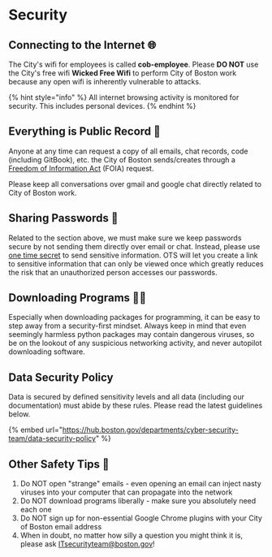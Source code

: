 # Security

## Connecting to the Internet 🌐

The City's wifi for employees is called **cob-employee**. Please **DO NOT** use the City's free wifi **Wicked Free Wifi** to perform City of Boston work because any open wifi is inherently vulnerable to attacks.

{% hint style="info" %}
All internet browsing activity is monitored for security. This includes personal devices.
{% endhint %}

## Everything is Public Record 📢

Anyone at any time can request a copy of all emails, chat records, code \(including GitBook\), etc. the City of Boston sends/creates through a [Freedom of Information Act](https://www.foia.gov/) \(FOIA\) request.  
  
Please keep all conversations over gmail and google chat directly related to City of Boston work.

## Sharing Passwords 🔐

Related to the section above, we must make sure we keep passwords secure by not sending them directly over email or chat. Instead, please use [one time secret](https://onetimesecret.com/) to send sensitive information. OTS will let you create a link to sensitive information that can only be viewed once which greatly reduces the risk that an unauthorized person accesses our passwords.

## Downloading Programs 👩‍💻

Especially when downloading packages for programming, it can be easy to step away from a security-first mindset. Always keep in mind that even seemingly harmless python packages may contain dangerous viruses, so be on the lookout of any suspicious networking activity, and never autopilot downloading software.

## Data Security Policy

Data is secured by defined sensitivity levels and all data \(including our documentation\) must abide by these rules. Please read the latest guidelines below.

{% embed url="https://hub.boston.gov/departments/cyber-security-team/data-security-policy" %}

## Other Safety Tips 👷

1. Do NOT open "strange" emails - even opening an email can inject nasty viruses into your computer that can propagate into the network
2. Do NOT download programs liberally - make sure you absolutely need each one
3. Do NOT sign up for non-essential Google Chrome plugins with your City of Boston email address
4. When in doubt, no matter how silly a question you might think it is, please ask [ITsecurityteam@boston.gov](mailto:ITsecurityteam@boston.gov%20)!

